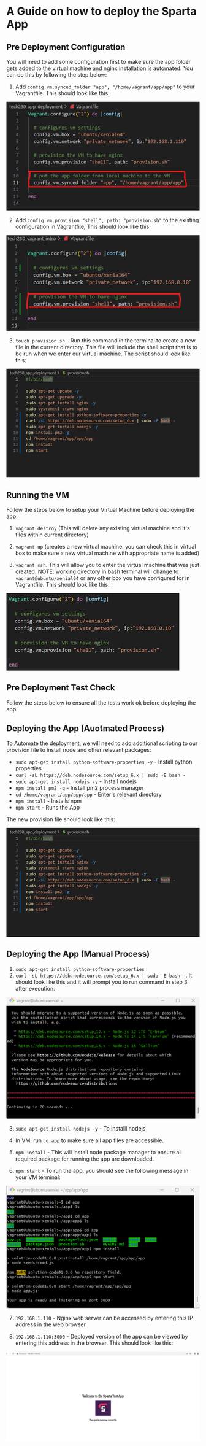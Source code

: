 # A Guide on how to deploy the Sparta App

## Pre Deployment Configuration

You will need to add some configuration first to make sure the app folder gets added to the virtual machine and nginx installation is automated. You can do this by following the step below:

1. Add `config.vm.synced_folder "app", "/home/vagrant/app/app"` to your Vagrantfile. This should look like this:

![alt text](assets/vagrant-folder-config.png)

2. Add `config.vm.provision "shell", path: "provision.sh"` to the existing configuration in Vagrantfile, This should look like this:

![Alt text](assets/vm-provision-config.png)


3. `touch provision.sh` - Run this command in the terminal to create a new file in the current directory. This file will include the shell script that is to be run when we enter our virtual machine. The script should look like this:

![Alt text](assets/nginx-provision.png)

## Running the VM

Follow the steps below to setup your Virtual Machine before deploying the app.

1. `vagrant destroy` (This will delete any existing virtual machine and it's files within current directory)

2. `vagrant up` (creates a new virtual machine. you can check this in virtual box to make sure a new virtual machine with appropriate name is added)

3. `vagrant ssh`. This will allow you to enter the virtual machine that was just created.
NOTE: working directory in bash terminal will change to `vagrant@ubuntu/xenial64` or any other box you have configured for in Vagrantfile. This should look like this:

![Alt text](assets/vm-box.png)


## Pre Deployment Test Check

Follow the steps below to ensure all the tests work ok before deploying the app

## Deploying the App (Auotmated Process)

To Automate the deployment, we will need to add additional scripting to our provision file to install node and other relevant packages:

* `sudo apt-get install python-software-properties -y` - Install python properties
* `curl -sL https://deb.nodesource.com/setup_6.x | sudo -E bash -`
* `sudo apt-get install nodejs -y` - Install nodejs
* `npm install pm2 -g` - Install pm2 process manager
* `cd /home/vagrant/app/app/app` - Enter's relevant directory
* `npm install` - Installs npm
* `npm start` - Runs the App

The new provision file should look like this:

![Alt text](assets/nginx-provision.png)


## Deploying the App (Manual Process)

1. `sudo apt-get install python-software-properties`
2. `curl -sL https://deb.nodesource.com/setup_6.x | sudo -E bash -`. It should look like this and it will prompt you to run command in step 3 after execution.

![alt text](assets/curl-link.png)

3. `sudo apt-get install nodejs -y` - To installl nodejs

4. In VM, run `cd app` to make sure all app files are accessible.
5. `npm install` - This will install node package manager to ensure all required package for running the app are downloaded.
6. `npm start` - To run the app, you should see the following message in your VM terminal:

![alt text](assets/npm-start.png)

7. `192.168.1.110` - Nginx web server can be accessed by entering this IP address in the web browser.

8. `192.168.1.110:3000` - Deployed version of the app can be viewed by entering this address in the browser. This should look like this:


![alt text](assets/deployed-app.png)